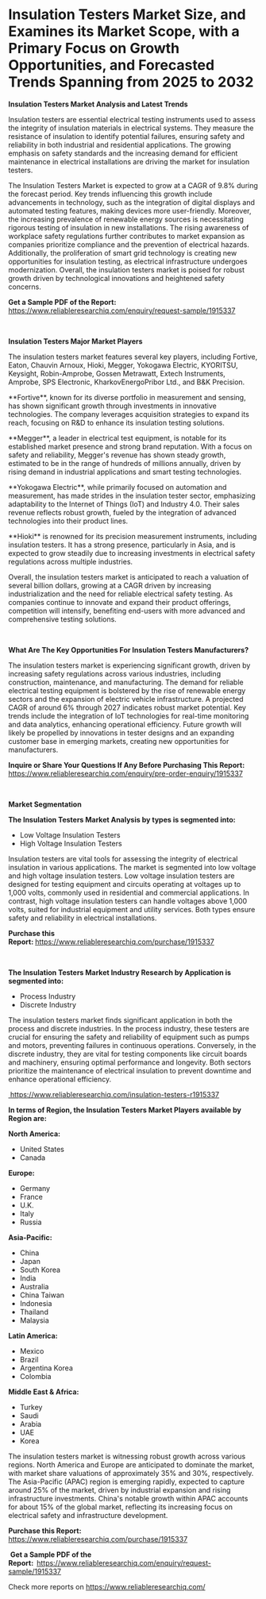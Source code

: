 <p><h1>Insulation Testers Market Size, and Examines its Market Scope, with a Primary Focus on Growth Opportunities, and Forecasted Trends Spanning from 2025 to 2032</h1></p><p><strong>Insulation Testers Market Analysis and Latest Trends</strong></p>
<p><p>Insulation testers are essential electrical testing instruments used to assess the integrity of insulation materials in electrical systems. They measure the resistance of insulation to identify potential failures, ensuring safety and reliability in both industrial and residential applications. The growing emphasis on safety standards and the increasing demand for efficient maintenance in electrical installations are driving the market for insulation testers.</p><p>The Insulation Testers Market is expected to grow at a CAGR of 9.8% during the forecast period. Key trends influencing this growth include advancements in technology, such as the integration of digital displays and automated testing features, making devices more user-friendly. Moreover, the increasing prevalence of renewable energy sources is necessitating rigorous testing of insulation in new installations. The rising awareness of workplace safety regulations further contributes to market expansion as companies prioritize compliance and the prevention of electrical hazards. Additionally, the proliferation of smart grid technology is creating new opportunities for insulation testing, as electrical infrastructure undergoes modernization. Overall, the insulation testers market is poised for robust growth driven by technological innovations and heightened safety concerns.</p></p>
<p><strong>Get a Sample PDF of the Report:&nbsp;</strong> <a href="https://www.reliableresearchiq.com/enquiry/request-sample/1915337?utm_campaign=2396&utm_medium=2&utm_source=Github&utm_content=ia&utm_term=20022025&utm_id=insulation-testers">https://www.reliableresearchiq.com/enquiry/request-sample/1915337</a></p>
<p>&nbsp;</p>
<p><strong>Insulation Testers Major Market Players</strong></p>
<p><p>The insulation testers market features several key players, including Fortive, Eaton, Chauvin Arnoux, Hioki, Megger, Yokogawa Electric, KYORITSU, Keysight, Robin-Amprobe, Gossen Metrawatt, Extech Instruments, Amprobe, SPS Electronic, KharkovEnergoPribor Ltd., and B&K Precision. </p><p>**Fortive**, known for its diverse portfolio in measurement and sensing, has shown significant growth through investments in innovative technologies. The company leverages acquisition strategies to expand its reach, focusing on R&D to enhance its insulation testing solutions.</p><p>**Megger**, a leader in electrical test equipment, is notable for its established market presence and strong brand reputation. With a focus on safety and reliability, Megger's revenue has shown steady growth, estimated to be in the range of hundreds of millions annually, driven by rising demand in industrial applications and smart testing technologies.</p><p>**Yokogawa Electric**, while primarily focused on automation and measurement, has made strides in the insulation tester sector, emphasizing adaptability to the Internet of Things (IoT) and Industry 4.0. Their sales revenue reflects robust growth, fueled by the integration of advanced technologies into their product lines.</p><p>**Hioki** is renowned for its precision measurement instruments, including insulation testers. It has a strong presence, particularly in Asia, and is expected to grow steadily due to increasing investments in electrical safety regulations across multiple industries.</p><p>Overall, the insulation testers market is anticipated to reach a valuation of several billion dollars, growing at a CAGR driven by increasing industrialization and the need for reliable electrical safety testing. As companies continue to innovate and expand their product offerings, competition will intensify, benefiting end-users with more advanced and comprehensive testing solutions.</p></p>
<p>&nbsp;</p>
<p><strong>What Are The Key Opportunities For Insulation Testers Manufacturers?</strong></p>
<p><p>The insulation testers market is experiencing significant growth, driven by increasing safety regulations across various industries, including construction, maintenance, and manufacturing. The demand for reliable electrical testing equipment is bolstered by the rise of renewable energy sectors and the expansion of electric vehicle infrastructure. A projected CAGR of around 6% through 2027 indicates robust market potential. Key trends include the integration of IoT technologies for real-time monitoring and data analytics, enhancing operational efficiency. Future growth will likely be propelled by innovations in tester designs and an expanding customer base in emerging markets, creating new opportunities for manufacturers.</p></p>
<p><strong>Inquire or Share Your Questions If Any Before Purchasing This Report:</strong> <a href="https://www.reliableresearchiq.com/enquiry/pre-order-enquiry/1915337?utm_campaign=2396&utm_medium=2&utm_source=Github&utm_content=ia&utm_term=20022025&utm_id=insulation-testers">https://www.reliableresearchiq.com/enquiry/pre-order-enquiry/1915337</a></p>
<p>&nbsp;</p>
<p><strong>Market Segmentation</strong></p>
<p><strong>The Insulation Testers Market Analysis by types is segmented into:</strong></p>
<p><ul><li>Low Voltage Insulation Testers</li><li>High Voltage Insulation Testers</li></ul></p>
<p><p>Insulation testers are vital tools for assessing the integrity of electrical insulation in various applications. The market is segmented into low voltage and high voltage insulation testers. Low voltage insulation testers are designed for testing equipment and circuits operating at voltages up to 1,000 volts, commonly used in residential and commercial applications. In contrast, high voltage insulation testers can handle voltages above 1,000 volts, suited for industrial equipment and utility services. Both types ensure safety and reliability in electrical installations.</p></p>
<p><strong>Purchase this Report:&nbsp;</strong><a href="https://www.reliableresearchiq.com/purchase/1915337?utm_campaign=2396&utm_medium=2&utm_source=Github&utm_content=ia&utm_term=20022025&utm_id=insulation-testers">https://www.reliableresearchiq.com/purchase/1915337</a></p>
<p>&nbsp;</p>
<p><strong>The Insulation Testers Market Industry Research by Application is segmented into:</strong></p>
<p><ul><li>Process Industry</li><li>Discrete Industry</li></ul></p>
<p><p>The insulation testers market finds significant application in both the process and discrete industries. In the process industry, these testers are crucial for ensuring the safety and reliability of equipment such as pumps and motors, preventing failures in continuous operations. Conversely, in the discrete industry, they are vital for testing components like circuit boards and machinery, ensuring optimal performance and longevity. Both sectors prioritize the maintenance of electrical insulation to prevent downtime and enhance operational efficiency.</p></p>
<p><a href="https://www.reliableresearchiq.com/insulation-testers-r1915337?utm_campaign=2396&utm_medium=2&utm_source=Github&utm_content=ia&utm_term=20022025&utm_id=insulation-testers">&nbsp;https://www.reliableresearchiq.com/insulation-testers-r1915337</a></p>
<p><strong>In terms of Region, the Insulation Testers Market Players available by Region are:</strong></p>
<p>
    <p> <strong> North America: </strong>
        <ul>
            <li>United States</li>
            <li>Canada</li>
        </ul>
        </p> 
    <p> <strong> Europe: </strong>
        <ul>
            <li>Germany</li>
            <li>France</li>
            <li>U.K.</li>
            <li>Italy</li>
            <li>Russia</li>
        </ul>
        </p> 
    <p> <strong> Asia-Pacific: </strong>
        <ul>
            <li>China</li>
            <li>Japan</li>
            <li>South Korea</li>
            <li>India</li>
            <li>Australia</li>
            <li>China Taiwan</li>
            <li>Indonesia</li>
            <li>Thailand</li>
            <li>Malaysia</li>
        </ul>
        </p> 
    <p> <strong> Latin America: </strong>
        <ul>
            <li>Mexico</li>
            <li>Brazil</li>
            <li>Argentina Korea</li>
            <li>Colombia</li>
        </ul>
        </p> 
    <p> <strong> Middle East & Africa: </strong>
        <ul>
            <li>Turkey</li>
            <li>Saudi</li>
            <li>Arabia</li>
            <li>UAE</li>
            <li>Korea</li>
        </ul>
    </p>
    </p>
<p><p>The insulation testers market is witnessing robust growth across various regions. North America and Europe are anticipated to dominate the market, with market share valuations of approximately 35% and 30%, respectively. The Asia-Pacific (APAC) region is emerging rapidly, expected to capture around 25% of the market, driven by industrial expansion and rising infrastructure investments. China's notable growth within APAC accounts for about 15% of the global market, reflecting its increasing focus on electrical safety and infrastructure development.</p></p>
<p><strong>Purchase this Report: </strong><a href="https://www.reliableresearchiq.com/purchase/1915337?utm_campaign=2396&utm_medium=2&utm_source=Github&utm_content=ia&utm_term=20022025&utm_id=insulation-testers">https://www.reliableresearchiq.com/purchase/1915337</a></p>
<p>&nbsp;<strong>Get a Sample PDF of the Report:&nbsp;&nbsp;</strong><a href="https://www.reliableresearchiq.com/enquiry/request-sample/1915337?utm_campaign=2396&utm_medium=2&utm_source=Github&utm_content=ia&utm_term=20022025&utm_id=insulation-testers">https://www.reliableresearchiq.com/enquiry/request-sample/1915337</a></p>
<p><strong></strong></p>
<p>Check more reports on <a href="https://www.reliableresearchiq.com/?utm_campaign=2396&utm_medium=2&utm_source=Github&utm_content=ia&utm_term=20022025&utm_id=insulation-testers">https://www.reliableresearchiq.com/</a></p>
